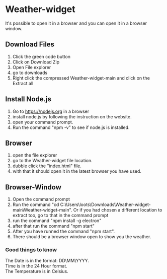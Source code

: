 # Weather-widget

It's possible to open it in a browser and you can open it in a browser window.

## Download Files
1. Click the green code button
2. Click on Download Zip
3. Open File explorer
4. go to downloads
5. Right click the compressed Weather-widget-main and click on the Extract all

## Install Node.js
1. Go to https://nodejs.org in a browser
2. install node.js by following the instruction on the website.
3. open your command prompt.
4. Run the command "npm -v" to see if node.js is installed.

## Browser
1. open the file explorer
2. go to the Weather-widget file location.
3. dubble click the "index.html" file.
4. with that it should open it in the latest browser you have used.

## Browser-Window
1. Open the command prompt
2. Run the command "cd C:\Users\loots\Downloads\Weather-widget-main\Weather-widget-main". Or if you had chosen a different location to extract too, go to that in the command prompt
3. run the command "npm install -g electron"
4. after that run the command "npm start"
5. After you have runned the command "npm start". 
6. There should be a browser window open to show you the weather.


### Good things to know
The Date is in the format: DD\MM\YYYY. <br>
Time is in the 24 Hour format.<br>
The Temperature is in Celsius.